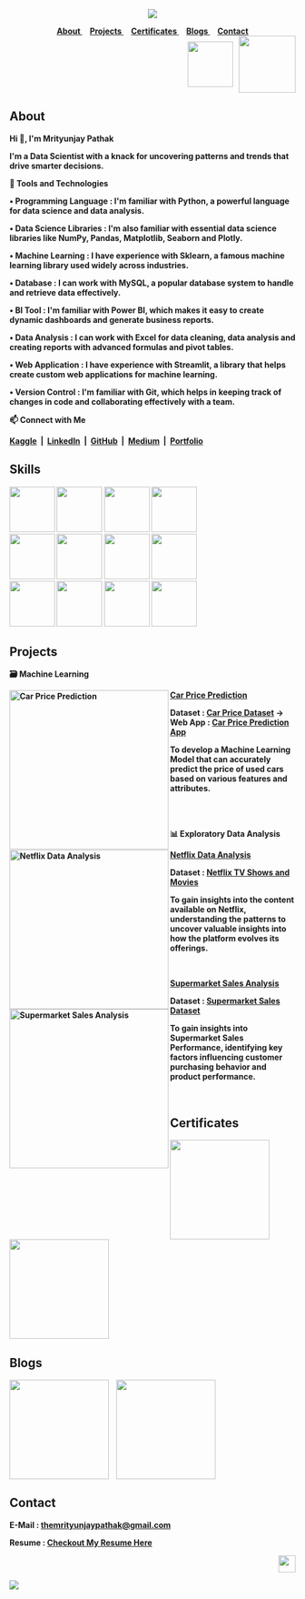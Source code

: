 <strong>

<div align="center">

<a href="https://github.com/TheMrityunjayPathak" title="Mrityunjay's GitHub"><img src="https://github.com/user-attachments/assets/301effa3-f09e-487c-9739-44863e5aaf96"></a>

</div>

<div align="center">
 
<a href="#about">
About
</a>&nbsp;&nbsp;&nbsp;
<a href="#projects">
Projects
</a>&nbsp;&nbsp;&nbsp;
<a href="#certificates">
Certificates
</a>&nbsp;&nbsp;&nbsp;
<a href="#blogs">
Blogs
</a>&nbsp;&nbsp;&nbsp;
<a href="#contact">
Contact
</a>

</div>

<div align="right">
 
<a href='mailto:themrityunjaypathak@gmail.com' title="Email">
<img src='https://github.com/user-attachments/assets/f24b0e80-2aba-4f1c-8cff-4ce0d75d0f57' width="80px" align="center"/></a>
&nbsp;
<a href='https://drive.google.com/file/d/17UqgmzxJmSUYdsw1V0pSXpTmsc7qhSuO/view?usp=sharing' title="Resume">
<img src='https://github.com/user-attachments/assets/3c69bd98-4582-4e7d-82d6-b5d9f7212a25' width="100px" align="center"/></a>

</div>

## About

<div>

<p>Hi 👋, I'm Mrityunjay Pathak
 
I'm a Data Scientist with a knack for uncovering patterns and trends that drive smarter decisions.

🎯 Tools and Technologies

• Programming Language : I'm familiar with Python, a powerful language for data science and data analysis.

• Data Science Libraries : I'm also familiar with essential data science libraries like NumPy, Pandas, Matplotlib, Seaborn and Plotly.

• Machine Learning : I have experience with Sklearn, a famous machine learning library used widely across industries.

• Database : I can work with MySQL, a popular database system to handle and retrieve data effectively.

• BI Tool : I'm familiar with Power BI, which makes it easy to create dynamic dashboards and generate business reports.

• Data Analysis : I can work with Excel for data cleaning, data analysis and creating reports with advanced formulas and pivot tables.

• Web Application : I have experience with Streamlit, a library that helps create custom web applications for machine learning.

• Version Control : I'm familiar with Git, which helps in keeping track of changes in code and collaborating effectively with a team.

📫 Connect with Me

[Kaggle](https://www.kaggle.com/themrityunjaypathak)&nbsp;&nbsp;|&nbsp;&nbsp;[LinkedIn](https://www.linkedin.com/in/themrityunjaypathak)&nbsp;&nbsp;|&nbsp;&nbsp;[GitHub](https://github.com/TheMrityunjayPathak)&nbsp;&nbsp;|&nbsp;&nbsp;[Medium](https://medium.com/@themrityunjaypathak)&nbsp;&nbsp;|&nbsp;&nbsp;[Portfolio](https://themrityunjaypathak.github.io/)

</p>

</div>

## Skills

<div align="left">

<img src='https://github.com/user-attachments/assets/fafb08e6-0fba-4656-937d-913a55dffdfd' width='80px'> <img src='https://github.com/user-attachments/assets/80c1c50b-a0be-4e87-9062-4fa2c51a675c' width='80px'> 
<img src='https://github.com/user-attachments/assets/ed94b9d7-d87a-4d94-af47-b399eca3e5a4' width='80px'> <img src='https://github.com/user-attachments/assets/9cb08d47-20fd-4435-a626-a465455e4f22' width='80px'>
<br>
<img src='https://github.com/user-attachments/assets/2ccd92f2-703a-41a6-b864-20aff7235200' width='80px'> <img src='https://github.com/user-attachments/assets/3566b95a-f795-43d9-aee5-936af908b830' width='80px'> <img src='https://github.com/user-attachments/assets/064f45ba-326c-4d89-b35d-29938bfe0bfa' width='80px'> <img src='https://github.com/user-attachments/assets/3e8fedb8-6f53-4c7a-a0b5-b6798e6e04ff' width='80px'>
<br>
<img src='https://github.com/user-attachments/assets/2261c32d-f3eb-4b52-904c-a13badfe6ec4' width='80px'> <img src='https://github.com/user-attachments/assets/0e8f2494-ce28-48ea-a134-e60086260065' width='80px'> <img src='https://github.com/user-attachments/assets/97b71ebc-5485-4f8c-87ff-4b44bca36ccb' width='80px'> <img src='https://github.com/user-attachments/assets/cb19a080-ed55-49f2-9326-a4aed63becc8' width='80px'>

</div>

## Projects

<div><p><strong>🗃️ Machine Learning</strong></p>

<div align="left">
<a href="https://www.kaggle.com/discussions/general/483415" title="Car Price Prediction"><img src="https://github.com/user-attachments/assets/705fc6fd-ea46-428e-b07b-e72e186614be" width="280px" align="left" title="Car Price Prediction"/></a>
<a href="https://github.com/TheMrityunjayPathak/CarPricePrediction"><strong>Car Price Prediction</strong></a>
 
<strong>Dataset : [Car Price Dataset](https://www.kaggle.com/datasets/themrityunjaypathak/honda-car-selling) → Web App : [Car Price Prediction App](https://car-price-prediction-using-lr.streamlit.app/)</strong>

To develop a Machine Learning Model that can accurately predict the price of used cars based on various features and attributes.</div>
</div>
<br>
<br>

<div><p><strong>📊 Exploratory Data Analysis</strong></p>
 
<div align="left">
<a href="https://www.kaggle.com/code/themrityunjaypathak/netflix-data-analysis" title="Netflix Data Analysis"><img src="https://github.com/user-attachments/assets/cf9cd72e-fabc-4989-9f1f-12470eef10a1" width="280px" align="left" title="Netflix Data Analysis"/></a>
<a href="https://github.com/TheMrityunjayPathak/Netflix-Data-Analysis"><strong>Netflix Data Analysis</strong></a>
 
<strong>Dataset : [Netflix TV Shows and Movies](https://www.kaggle.com/datasets/shivamb/netflix-shows)</strong>

To gain insights into the content available on Netflix, understanding the patterns to uncover valuable insights into how the platform evolves its offerings.</div>
<br>
<div align="left">
<a href="https://www.kaggle.com/code/themrityunjaypathak/supermarket-sales-analysis" title="Supermarket Sales Analysis"><img src="https://github.com/user-attachments/assets/cf9cd72e-fabc-4989-9f1f-12470eef10a1" width="280px" align="left" title="Supermarket Sales Analysis"/></a>
<a href="https://github.com/TheMrityunjayPathak/Supermarket-Sales-Analysis"><strong>Supermarket Sales Analysis</strong></a>
 
<strong>Dataset : [Supermarket Sales Dataset](https://www.kaggle.com/datasets/mohamedharris/supermart-grocery-sales-retail-analytics-dataset)</strong>

To gain insights into Supermarket Sales Performance, identifying key factors influencing customer purchasing behavior and product performance.</div>
</div>
<br>

## Certificates

<div>

<a href="https://www.hackerrank.com/certificates/e41a7578cc82" title="HackerRank Python (Basic)"><img src="https://github.com/user-attachments/assets/a06b46c9-6ff8-41d7-a035-c4f02d624422" width="175px" align="center"/></a> &nbsp;&nbsp; <a href="https://www.hackerrank.com/certificates/09ec62ca442f" title="HackerRank SQL (Basic)"><img src="https://github.com/user-attachments/assets/b49b401f-bcc4-4574-9fe9-e79052e324dc" width="175px" align="center"/></a>

</div>

## Blogs

<a href="https://medium.com/@themrityunjaypathak/simple-linear-regression-an-overview-8bfe6614ede8" title="Simple Linear Regression"><img src="https://github.com/user-attachments/assets/707ee381-da5a-4c4a-ae99-23b003fb7cd2" width="175px" align="center"/></a> &nbsp;&nbsp; <a href="https://medium.com/@themrityunjaypathak/multiple-linear-regression-an-overview-5d0283d31f3f" title="Multiple Linear Regression"><img src="https://github.com/user-attachments/assets/e5f5573d-9a1a-47aa-b71e-a9007027d303" width="175px" align="center"/></a>

## Contact

E-Mail : [themrityunjaypathak@gmail.com](mailto:themrityunjaypathak@gmail.com)

Resume : [Checkout My Resume Here](https://drive.google.com/file/d/17UqgmzxJmSUYdsw1V0pSXpTmsc7qhSuO/view?usp=sharing)

<div align="right">
 
<a href="#" title="Scroll To Top"><img src="https://github.com/user-attachments/assets/d659b889-7e76-4fb3-a55a-3a14abb4df5a" width="30px"></a>

</div>

<a href='#'><img src='https://github.com/user-attachments/assets/e841a7d6-c1cb-49da-8922-5436987cc4d1'></a>

</strong>
